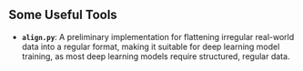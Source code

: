 ## Some Useful Tools

- **`align.py`**: A preliminary implementation for flattening irregular real-world data into a regular format, making it suitable for deep learning model training, as most deep learning models require structured, regular data.
